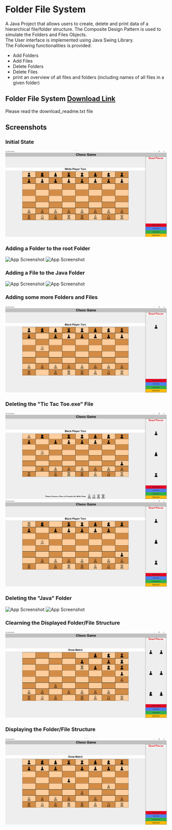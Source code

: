 # Folder File System
A Java Project that allows users to create, delete and print data of a hierarchical file/folder structure. The Composite Design Pattern is used to simulate the Folders and Files Objects.
\
The User interface is implemented using Java Swing Library. 
\
The Following functionalities is provided:
- Add Folders
- Add Files
- Delete Folders
- Delete Files
- print an overview of all files and folders (including names of all files in a given folder)

## Folder File System [Download Link](https://drive.google.com/drive/folders/1fmneL0-oHNxlZq6vOSu9D11s5ogcYy2x?usp=sharing)
Please read the download_readme.txt file

## Screenshots

### Initial State
![App Screenshot](https://github.com/youssef-gerges-ramzy-mokhtar/2-Player-Chess/blob/main/Screenshoots/1.png?raw=true)

### Adding a Folder to the root Folder
![App Screenshot](https://github.com/youssef-gerges-ramzy-mokhtar/2-Player-Chess/blob/main/Screenshoots/2.1.png?raw=true)
![App Screenshot](https://github.com/youssef-gerges-ramzy-mokhtar/2-Player-Chess/blob/main/Screenshoots/2.2.png?raw=true)

### Adding a File to the Java Folder 
![App Screenshot](https://github.com/youssef-gerges-ramzy-mokhtar/2-Player-Chess/blob/main/Screenshoots/3.1.png?raw=true)
![App Screenshot](https://github.com/youssef-gerges-ramzy-mokhtar/2-Player-Chess/blob/main/Screenshoots/3.2.png?raw=true)

### Adding some more Folders and Files
![App Screenshot](https://github.com/youssef-gerges-ramzy-mokhtar/2-Player-Chess/blob/main/Screenshoots/4.png?raw=true)

### Deleting the "Tic Tac Toe.exe" File
![App Screenshot](https://github.com/youssef-gerges-ramzy-mokhtar/2-Player-Chess/blob/main/Screenshoots/5.1.png?raw=true)
![App Screenshot](https://github.com/youssef-gerges-ramzy-mokhtar/2-Player-Chess/blob/main/Screenshoots/5.2.png?raw=true)

### Deleting the "Java" Folder
![App Screenshot](https://github.com/youssef-gerges-ramzy-mokhtar/2-Player-Chess/blob/main/Screenshoots/6.1.png?raw=true)
![App Screenshot](https://github.com/youssef-gerges-ramzy-mokhtar/2-Player-Chess/blob/main/Screenshoots/6.2.png?raw=true)

### Clearning the Displayed Folder/File Structure
![App Screenshot](https://github.com/youssef-gerges-ramzy-mokhtar/2-Player-Chess/blob/main/Screenshoots/7.png?raw=true)

### Displaying the Folder/File Structure
![App Screenshot](https://github.com/youssef-gerges-ramzy-mokhtar/2-Player-Chess/blob/main/Screenshoots/8.png?raw=true)
